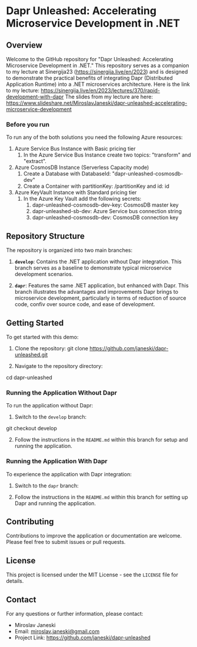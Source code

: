 # Dapr Unleashed: Accelerating Microservice Development in .NET

## Overview

Welcome to the GitHub repository for "Dapr Unleashed: Accelerating Microservice Development in .NET." This repository serves as a companion to my lecture at Sinergija23 (https://sinergija.live/en/2023) and is designed to demonstrate the practical benefits of integrating Dapr (Distributed Application Runtime) into a .NET microservices architecture. Here is the link to my lecture: https://sinergija.live/en/2023/lectures/370/rapid-development-with-dapr
The slides from my lecture are here: https://www.slideshare.net/MiroslavJaneski/dapr-unleashed-accelerating-microservice-development

### Before you run
To run any of the both solutions you need the following Azure resources:

1. Azure Service Bus Instance with Basic pricing tier
	1. In the Azure Service Bus Instance create two topics: "transform" and "extract".
2. Azure CosmosDB Instance (Serverless Capacity mode)
	1. Create a Database with DatabaseId: "dapr-unleashed-cosmosdb-dev"
	2. Create a Container with partitionKey: /partitionKey and id: id
3. Azure KeyVault Instance with Standard pricing tier
	1. In the Azure Key Vault add the following secrets:
		1. dapr-unleashed-cosmosdb-dev-key: CosmosDB master key
		2. dapr-unleashed-sb-dev: Azure Service bus connection string
		3. dapr-unleashed-cosmosdb-dev: CosmosDB connection key

## Repository Structure

The repository is organized into two main branches:

1. **`develop`**: Contains the .NET application without Dapr integration. This branch serves as a baseline to demonstrate typical microservice development scenarios.
   
2. **`dapr`**: Features the same .NET application, but enhanced with Dapr. This branch illustrates the advantages and improvements Dapr brings to microservice development, particularly in terms of reduction of source code, confiv over source code, and ease of development.

## Getting Started

To get started with this demo:

1. Clone the repository:
git clone https://github.com/janeski/dapr-unleashed.git


2. Navigate to the repository directory:

cd dapr-unleashed


### Running the Application Without Dapr

To run the application without Dapr:

1. Switch to the `develop` branch:

git checkout develop

2. Follow the instructions in the `README.md` within this branch for setup and running the application.

### Running the Application With Dapr

To experience the application with Dapr integration:

1. Switch to the `dapr` branch:


2. Follow the instructions in the `README.md` within this branch for setting up Dapr and running the application.

## Contributing

Contributions to improve the application or documentation are welcome. Please feel free to submit issues or pull requests.

## License

This project is licensed under the MIT License - see the `LICENSE` file for details.

## Contact

For any questions or further information, please contact:

- Miroslav Janeski
- Email: miroslav.janeski@gmail.com
- Project Link: https://github.com/janeski/dapr-unleashed
